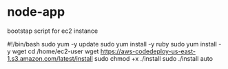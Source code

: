 # node-app

bootstap script for ec2 instance

#!/bin/bash
sudo yum -y update
sudo yum install -y ruby
sudo yum install -y wget
cd /home/ec2-user
wget https://aws-codedeploy-us-east-1.s3.amazon.com/latest/install
sudo chmod +x ./install
sudo ./install auto 